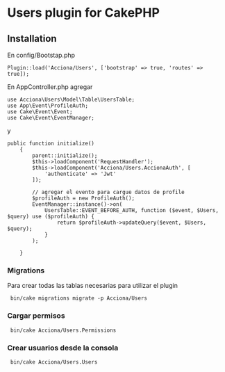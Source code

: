 # Users plugin for CakePHP

## Installation

En config/Bootstap.php

```
Plugin::load('Acciona/Users', ['bootstrap' => true, 'routes' => true]);
```


En AppController.php agregar

```
use Acciona\Users\Model\Table\UsersTable;
use App\Event\ProfileAuth;
use Cake\Event\Event;
use Cake\Event\EventManager;
```
y
```
public function initialize()
    {
        parent::initialize();
        $this->loadComponent('RequestHandler');
        $this->loadComponent('Acciona/Users.AccionaAuth', [
            'authenticate' => 'Jwt'
        ]);

        // agregar el evento para cargue datos de profile
        $profileAuth = new ProfileAuth();
        EventManager::instance()->on(
            UsersTable::EVENT_BEFORE_AUTH, function ($event, $Users, $query) use ($profileAuth) {
                return $profileAuth->updateQuery($event, $Users, $query);
            }
        );

    }
```

### Migrations
Para crear todas las tablas necesarias para utilizar el plugin
```
 bin/cake migrations migrate -p Acciona/Users

```

### Cargar permisos
```
 bin/cake Acciona/Users.Permissions

```

### Crear usuarios desde la consola
```
 bin/cake Acciona/Users.Users

```
